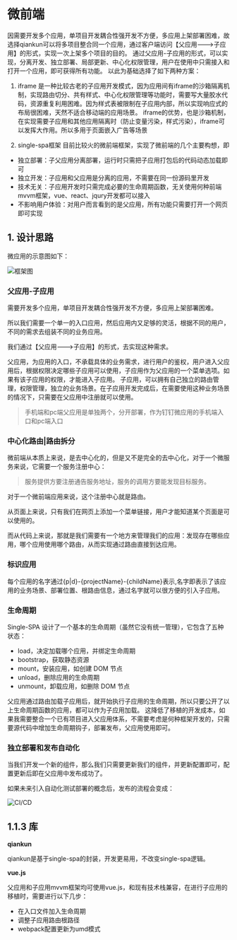 <!--
 * @Author: your name
 * @Date: 2019-12-23 17:22:22
 * @LastEditTime : 2019-12-23 17:31:56
 * @LastEditors  : Please set LastEditors
 * @Description: In User Settings Edit
 * @FilePath: \-\microfronted.md
 -->


# 微前端

   因需要开发多个应用，单项目开发耦合性强开发不方便，多应用上架部署困难，故选择qiankun可以将多项目整合同一个应用，通过客户端访问【父应用--->子应用】的形式，实现一次上架多个项目的目的。
   通过父应用-子应用的形式，可以实现，分离开发、独立部署、局部更新、中心化权限管理，用户在使用中只需接入和打开一个应用，即可获得所有功能。
   以此为基础选择了如下两种方案：

   1. iframe 是一种比较古老的子应用开发模式，因为应用间有iframe的沙箱隔离机制，实现路由切分、共有样式、中心化权限管理等功能时，需要写大量胶水代码，资源重复利用困难。因为样式表被限制在子应用内部，所以实现响应式的布局很困难，天然不适合移动端的应用场景。
   iframe的优势，也是沙箱机制，在实现需要子应用和其他应用隔离时（防止变量污染，样式污染），iframe可以发挥大作用。所以多用于页面嵌入广告等场景

   2. single-spa框架 目前比较火的微前端框架，实现了微前端的几个主要构想，即
   * 独立部署：子父应用分离部署，运行时只需把子应用打包后的代码动态加载即可
   * 独立开发：子应用和父应用是分离的应用，不需要在同一份源码里开发
   * 技术无关：子应用开发时只需完成必要的生命周期函数，无关使用何种前端mvvm框架，vue、react、jqury开发都可以接入
   * 不影响用户体验：对用户而言看到的是父应用，所有功能只需要打开一个网页即可实现



## 1. 设计思路
微应用的示意图如下：

![框架图](http://assets.processon.com/chart_image/5df6ed41e4b0c4255e9c3abf.png)
### 父应用-子应用
需要开发多个应用，单项目开发耦合性强开发不方便，多应用上架部署困难。

所以我们需要一个单一的入口应用，然后应用内又足够的灵活，根据不同的用户，不同的需求去组装不同的业务应用。

我们通过【父应用--->子应用】的形式，去实现这种需求。

父应用，为应用的入口，不承载具体的业务需求，进行用户的鉴权，用户进入父应用后，根据权限决定哪些子应用可以使用，子应用作为父应用的一个菜单选项。如果有该子应用的权限，才能进入子应用。
子应用，可以拥有自己独立的路由管理，权限管理，独立的业务场景。在子应用开发完成后，在需要使用这种业务场景的情况下，只需要在父应用中注册就可以使用。
> 手机端和pc端父应用是单独两个，分开部署，作为钉钉微应用的手机端入口和pc端入口


### 中心化路由|路由拆分
微前端从本质上来说，是去中心化的，但是又不是完全的去中心化，对于一个微服务来说，它需要一个服务注册中心：

>服务提供方要注册通告服务地址，服务的调用方要能发现目标服务。

对于一个微前端应用来说，这个注册中心就是路由。

从页面上来说，只有我们在网页上添加一个菜单链接，用户才能知道某个页面是可以使用的。

而从代码上来说，那就是我们需要有一个地方来管理我们的应用：发现存在哪些应用，哪个应用使用哪个路由，从而实现通过路由直接到达应用。




### 标识应用

每个应用的名字通过{p|d}-{projectName}-{childName}表示,名字即表示了该应用的业务场景、部署位置、根路由信息，通过名字就可以很方便的引入子应用。

### 生命周期
Single-SPA 设计了一个基本的生命周期（虽然它没有统一管理），它包含了五种状态：

* load，决定加载哪个应用，并绑定生命周期
* bootstrap，获取静态资源
* mount，安装应用，如创建 DOM 节点
* unload，删除应用的生命周期
* unmount，卸载应用，如删除 DOM 节点


父应用通过路由加载子应用后，就开始执行子应用的生命周期，所以只要公开了以上生命周期函数的应用，都可以作为子应用加载。
这降低了移植的开发成本，如果我需要整合一个已有项目进入父应用体系，不需要考虑是何种框架开发的，只需要源代码中增加生命周期钩子，部署发布，父应用使用即可。

### 独立部署和发布自动化

当我们开发一个新的组件，那么我们只需要更新我们的组件，并更新配置即可，配置更新后即在父应用中发布成功了。

如果未来引入自动化测试部署的概念后，发布的流程会变成：

![CI/CD](http://assets.processon.com/chart_image/5e007fd9e4b0250e8aea401a.png)



## 1.1.3 库 
**qiankun**

   qiankun是基于single-spa的封装，开发更易用，不改变single-spa逻辑。

**vue.js**

   父应用和子应用mvvm框架均可使用vue.js，和现有技术栈兼容，在进行子应用的移植时，需要进行以下几步：
   * 在入口文件加入生命周期
   * 调整子应用路由根路径
   * webpack配置更新为umd模式



